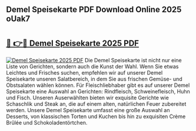 ## Demel Speisekarte PDF Download Online 2025 oUak7

# <h2><a href="http://gc5lfz.nevu.top/?p=Demel+Speisekarte">🔗 👉🔴 Demel Speisekarte 2025 PDF</a></h2>

[![Demel Speisekarte 2025 PDF](https://i.imgur.com/dBaPXMq.png)](http://gc5lfz.nevu.top/?p=Demel+Speisekarte)
Die Demel Speisekarte ist nicht nur eine Liste von Gerichten, sondern auch die Kunst der Wahl. Wenn Sie etwas Leichtes und Frisches suchen, empfehlen wir auf unserer Demel Speisekarte unseren Salatbereich, in dem Sie aus frischen Gemüse- und Obstsalaten wählen können. Für Fleischliebhaber gibt es auf unserer Demel Speisekarte eine Auswahl an Gerichten: Rindfleisch, Schweinefleisch, Huhn und Fisch. Unseren Auserwählten bieten wir exquisite Gerichte wie Schaschlik und Steak an, die auf einem alten, natürlichen Feuer zubereitet werden. Unsere Demel Speisekarte umfasst eine große Auswahl an Desserts, von klassischen Torten und Kuchen bis hin zu exquisiten Crème Brûlée und Schokoladentörtchen.
